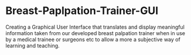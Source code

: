 # Breast-Paplpation-Trainer-GUI
Creating a Graphical User Interface that translates and display meaningful information taken from our developed breast palpation trainer when in use by a medical trainee or surgeons etc to allow a more a subjective way of learning and teaching.
